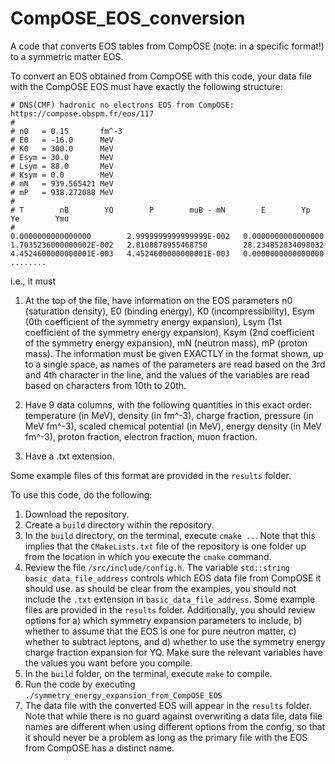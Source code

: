 # CompOSE_EOS_conversion
A code that converts EOS tables from CompOSE (note: in a specific format!) to a symmetric matter EOS.

To convert an EOS obtained from CompOSE with this code, your data file with the CompOSE EOS must have exactly the following structure:

```
# DNS(CMF) hadronic no electrons EOS from CompOSE: https://compose.obspm.fr/eos/117
#
# n0   = 0.15       fm^-3  
# E0   = -16.0      MeV
# K0   = 300.0      MeV
# Esym = 30.0       MeV
# Lsym = 88.0       MeV
# Ksym = 0.0        MeV
# mN   = 939.565421 MeV
# mP   = 938.272088 MeV
#
# T        nB        YQ        P        muB - mN        E        Yp        Ye        Ymu
#
0.0000000000000000        2.9999999999999999E-002   0.0000000000000000        1.7035236000000002E-002   2.8108878955468750        28.234852834098032        4.4524600000000001E-003   4.4524600000000001E-003   0.0000000000000000     
........
```

i.e., it must 

1) At the top of the file, have information on the EOS parameters n0 (saturation density), E0 (binding energy), K0 (incompressibility), Esym (0th coefficient of the symmetry energy expansion), Lsym (1st coefficient of the symmetry energy expansion), Ksym (2nd coefficient of the symmetry energy expansion), mN (neutron mass), mP (proton mass). The information must be given EXACTLY in the format shown, up to a single space, as names of the parameters are read based on the 3rd and 4th character in the line, and the values of the variables are read based on characters from 10th to 20th.

2) Have 9 data columns, with the following quantities in this exact order: temperature (in MeV), density (in fm^-3), charge fraction, pressure (in MeV fm^-3), scaled chemical potential (in MeV), energy density (in MeV fm^-3), proton fraction, electron fraction, muon fraction.

3) Have a .txt extension.

Some example files of this format are provided in the `results` folder.

To use this code, do the following:

1) Download the repository.
2) Create a `build` directory within the repository.
3) In the `build` directory, on the terminal, execute `cmake ..`. Note that this implies that the `CMakeLists.txt` file of the repository is one folder up from the location in which you execute the `cmake` command.
4) Review the file `/src/include/config.h`. The variable `std::string basic_data_file_address` controls which EOS data file from CompOSE it should use. as should be clear from the examples, you should not include the `.txt` extension in `basic_data_file_address`. Some example files are provided in the `results` folder. Additionally, you should review options for 
a) which symmetry expansion parameters to include, 
b) whether to assume that the EOS is one for pure neutron matter, 
c) whether to subtract leptons, and 
d) whether to use the symmetry energy charge fraction expansion for YQ. 
Make sure the relevant variables have the values you want before you compile.
5) In the `build` folder, on the terminal, execute `make` to compile.
6) Run the code by executing `./symmetry_energy_expansion_from_CompOSE_EOS`
7) The data file with the converted EOS will appear in the `results` folder. Note that while there is no guard against overwriting a data file, data file names are different when using different options from the config, so that it should never be a problem as long as the primary file with the EOS from CompOSE has a distinct name.

